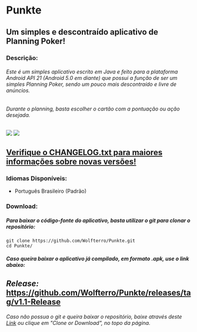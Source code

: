 # Punkte
## Um simples e descontraído aplicativo de Planning Poker!

### Descrição:

###### Este é um simples aplicativo escrito em Java e feito para a plataforma Android API 21 (Android 5.0 em diante) que possui a função de ser um simples Planning Poker, sendo um pouco mais descontraído e livre de anúncios.

###### Durante o planning, basta escolher o cartão com a pontuação ou ação desejada.

<img src="https://i.imgur.com/nvbVJTw.png" />
<img src="https://i.imgur.com/GCb2yF8.png" />

## [Verifique o CHANGELOG.txt para maiores informações sobre novas versões!](https://raw.github.com/Wolfterro/Punkte/master/CHANGELOG.txt)

### Idiomas Disponíveis:
 - Português Brasileiro (Padrão)

### Download:

##### Para baixar o código-fonte do aplicativo, basta utilizar o git para clonar o repositório:
    git clone https://github.com/Wolfterro/Punkte.git
    cd Punkte/

##### Caso queira baixar o aplicativo já compilado, em formato .apk, use o link abaixo:
## ***Release:*** https://github.com/Wolfterro/Punkte/releases/tag/v1.1-Release

###### Caso não possua o git e queira baixar o repositório, baixe através deste [Link](https://github.com/Wolfterro/Punkte/archive/master.zip) ou clique em "Clone or Download", no topo da página.

